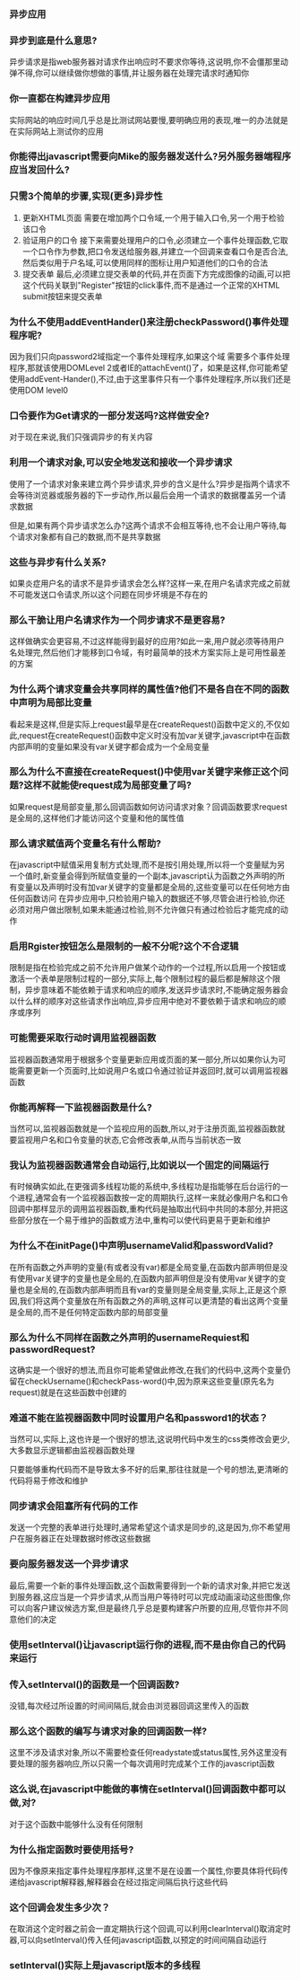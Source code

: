### 异步应用

### 异步到底是什么意思?

异步请求是指web服务器对请求作出响应时不要求你等待,这说明,你不会僵那里动弹不得,你可以继续做你想做的事情,并让服务器在处理完请求时通知你

### 你一直都在构建异步应用

实际网站的响应时间几乎总是比测试网站要慢,要明确应用的表现,唯一的办法就是在实际网站上测试你的应用

### 你能得出javascript需要向Mike的服务器发送什么?另外服务器端程序应当发回什么?

### 只需3个简单的步骤,实现(更多)异步性

1. 更新XHTML页面
   需要在增加两个口令域,一个用于输入口令,另一个用于检验该口令
2. 验证用户的口令
   接下来需要处理用户的口令,必须建立一个事件处理函数,它取一个口令作为参数,把口令发送给服务器,并建立一个回调来查看口令是否合法,然后类似用于户名域,可以使用同样的图标让用户知道他们的口令的合法
3. 提交表单
   最后,必须建立提交表单的代码,并在页面下方完成图像的动画,可以把这个代码关联到"Register"按钮的click事件,而不是通过一个正常的XHTML submit按钮来提交表单

### 为什么不使用addEventHander()来注册checkPassword()事件处理程序呢?
因为我们只向password2域指定一个事件处理程序,如果这个域 需要多个事件处理程序,那就该使用DOMLevel 2或者IE的attachEvent()了，如果是这样,你可能希望使用addEvent-Hander(),不过,由于这里事件只有一个事件处理程序,所以我们还是使用DOM level0

### 口令要作为Get请求的一部分发送吗?这样做安全?
对于现在来说,我们只强调异步的有关内容

### 利用一个请求对象,可以安全地发送和接收一个异步请求

使用了一个请求对象来建立两个异步请求,异步的含义是什么?异步是指两个请求不会等待浏览器或服务器的下一步动作,所以最后会用一个请求的数据覆盖另一个请求数据

但是,如果有两个异步请求怎么办?这两个请求不会相互等待,也不会让用户等待,每个请求对象都有自己的数据,而不是共享数据

### 这些与异步有什么关系?

如果炎症用户名的请求不是异步请求会怎么样?这样一来,在用户名请求完成之前就不可能发送口令请求,所以这个问题在同步坏境是不存在的

### 那么干脆让用户名请求作为一个同步请求不是更容易?

这样做确实会更容易,不过这样能得到最好的应用?如此一来,用户就必须等待用户名处理完,然后他们才能移到口令域，有时最简单的技术方案实际上是可用性最差的方案

### 为什么两个请求变量会共享同样的属性值?他们不是各自在不同的函数中声明为局部比变量

看起来是这样,但是实际上request最早是在createRequest()函数中定义的,不仅如此,request在createRequest()函数中定义时没有加var关键字,javascript中在函数内部声明的变量如果没有var关键字都会成为一个全局变量

### 那么为什么不直接在createRequest()中使用var关键字来修正这个问题?这样不就能使request成为局部变量了吗?

如果request是局部变量,那么回调函数如何访问请求对象？回调函数要求request是全局的,这样他们才能访问这个变量和他的属性值

### 那么请求赋值两个变量名有什么帮助?

在javascript中赋值采用复制方式处理,而不是按引用处理,所以将一个变量赋为另一个值时,新变量会得到所赋值变量的一个副本,javascript认为函数之外声明的所有变量以及声明时没有加var关键字的变量都是全局的,这些变量可以在任何地方由任何函数访问
在异步应用中,只检验用户输入的数据还不够,尽管会进行检验,你还必须对用户做出限制,如果未能通过检验,则不允许做只有通过检验后才能完成的动作

### 启用Rgister按钮怎么是限制的一般不分呢?这个不合逻辑
限制是指在检验完成之前不允许用户做某个动作的一个过程,所以启用一个按钮或激活一个表单是限制过程的一部分,实际上,每个限制过程的最后都是解除这个限制，异步意味着不能依赖于请求和响应的顺序,发送异步请求时,不能确定服务器会以什么样的顺序对这些请求作出响应,异步应用中绝对不要依赖于请求和响应的顺序或序列

### 可能需要采取行动时调用监视器函数
监视器函数通常用于根据多个变量更新应用或页面的某一部分,所以如果你认为可能需要更新一个页面时,比如说用户名或口令通过验证并返回时,就可以调用监视器函数

### 你能再解释一下监视器函数是什么?

当然可以,监视器函数就是一个监视应用的函数,所以,对于注册页面,监视器函数就要监视用户名和口令变量的状态,它会修改表单,从而与当前状态一致

### 我认为监视器函数通常会自动运行,比如说以一个固定的间隔运行

有时候确实如此,在更强调多线程功能的系统中,多线程功是指能够在后台运行的一个进程,通常会有一个监视器函数按一定的周期执行,这样一来就必像用户名和口令回调中那样显示的调用监视器函数,重构代码是抽取出代码中共同的本部分,并把这些部分放在一个易于维护的函数或方法中,重构可以使代码更易于更新和维护

### 为什么不在initPage()中声明usernameValid和passwordValid?

在所有函数之外声明的变量(有或者没有var)都是全局变量,在函数内部声明但是没有使用var关键字的变量也是全局的,在函数内部声明但是没有使用var关键字的变量也是全局的,在函数内部声明而且有var的变量则是全局变量,实际上,正是这个原因,我们将这两个变量放在所有函数之外的声明,这样可以更清楚的看出这两个变量是全局的,而不是任何特定函数内部的局部变量

### 那么为什么不同样在函数之外声明的usernameRequiest和passwordRequest?

这确实是一个很好的想法,而且你可能希望做此修改,在我们的代码中,这两个变量仍留在checkUsername()和checkPass-word()中,因为原来这些变量(原先名为request)就是在这些函数中创建的

### 难道不能在监视器函数中同时设置用户名和password1的状态？

当然可以,实际上,这也许是一个很好的想法,这说明代码中发生的css类修改会更少,大多数显示逻辑都由监视器函数处理

只要能够重构代码而不是导致太多不好的后果,那往往就是一个号的想法,更清晰的代码将易于修改和维护

### 同步请求会阻塞所有代码的工作

发送一个完整的表单进行处理时,通常希望这个请求是同步的,这是因为,你不希望用户在服务器正在处理数据时修改这些数据

### 要向服务器发送一个异步请求

最后,需要一个新的事件处理函数,这个函数需要得到一个新的请求对象,并把它发送到服务器,这应当是一个异步请求,从而当用户等待时可以完成动画滚动这些图像,你可以向客户建议候选方案,但是最终几乎总是要构建客户所要的应用,尽管你并不同意他们的决定

### 使用setInterval()让javascript运行你的进程,而不是由你自己的代码来运行

### 传入setInterval()的函数是一个回调函数?
没错,每次经过所设置的时间间隔后,就会由浏览器回调这里传入的函数

### 那么这个函数的编写与请求对象的回调函数一样?

这里不涉及请求对象,所以不需要检查任何readystate或status属性,另外这里没有要处理的服务器响应,所以只需一个每次调用时完成某个工作的javascript函数

### 这么说,在javascript中能做的事情在setInterval()回调函数中都可以做,对?

对于这个函数中能够什么没有任何限制

### 为什么指定函数时要使用括号?

因为不像原来指定事件处理程序那样,这里不是在设置一个属性,你要具体将代码传递给javascript解释器,解释器会在经过指定间隔后执行这些代码

### 这个回调会发生多少次？
在取消这个定时器之前会一直定期执行这个回调,可以利用clearInterval()取消定时器,可以向setInterval()传入任何javascript函数,以预定的时间间隔自动运行

### setInterval()实际上是javascript版本的多线程


